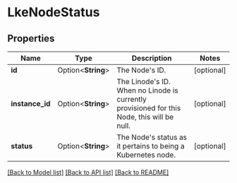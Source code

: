 # LkeNodeStatus

## Properties

Name | Type | Description | Notes
------------ | ------------- | ------------- | -------------
**id** | Option<**String**> | The Node's ID.  | [optional]
**instance_id** | Option<**String**> | The Linode's ID. When no Linode is currently provisioned for this Node, this will be null.  | [optional]
**status** | Option<**String**> | The Node's status as it pertains to being a Kubernetes node.  | [optional]

[[Back to Model list]](../README.md#documentation-for-models) [[Back to API list]](../README.md#documentation-for-api-endpoints) [[Back to README]](../README.md)


